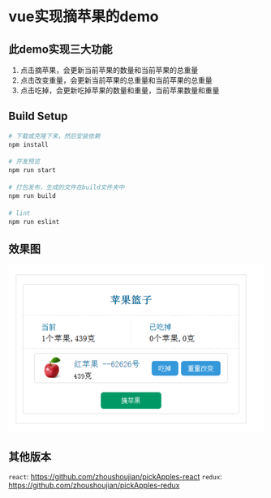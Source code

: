 # vue实现摘苹果的demo

## 此demo实现三大功能
1. 点击摘苹果，会更新当前苹果的数量和当前苹果的总重量
2. 点击改变重量，会更新当前苹果的总重量和当前苹果的总重量
3. 点击吃掉，会更新吃掉苹果的数量和重量，当前苹果数量和重量

## Build Setup

``` bash
# 下载或克隆下来，然后安装依赖
npm install

# 开发预览
npm run start

# 打包发布，生成的文件在build文件夹中
npm run build

# lint
npm run eslint
```

## 效果图
![效果图](https://github.com/zhoushoujian/pickApples-vue/blob/master/view.png)

## 其他版本
```react```: https://github.com/zhoushoujian/pickApples-react
```redux```: https://github.com/zhoushoujian/pickApples-redux
